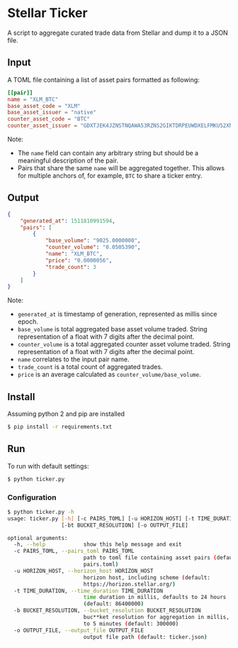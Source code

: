 # Stellar Ticker #

A script to aggregate curated trade data from Stellar and dump it to a JSON file. 

## Input ##

A TOML file containing a list of asset pairs formatted as following: 

```toml
[[pair]]
name = "XLM_BTC"
base_asset_code = "XLM"
base_asset_issuer = "native"
counter_asset_code = "BTC"
counter_asset_issuer = "GDXTJEK4JZNSTNQAWA53RZNS2GIKTDRPEUWDXELFMKU52XNECNVDVXDI"
```

Note: 
- The `name` field can contain any arbitrary string but should be a meaningful description of the pair. 
- Pairs that share the same `name` will be aggregated together. This allows for multiple anchors of, for example, 
`BTC` to share a ticker entry.

## Output ##
```json
{
    "generated_at": 1511810991594, 
    "pairs": [
        {
            "base_volume": "9025.0000000", 
            "counter_volume": "0.0505390", 
            "name": "XLM_BTC", 
            "price": "0.0000056", 
            "trade_count": 3
        }
    ]
}
```

Note: 
- `generated_at` is timestamp of generation, represented as millis since epoch.
- `base_volume` is total aggregated base asset volume traded. String representation of a float with 7 digits after the decimal point.
- `counter_volume` is a total aggregated counter asset volume traded. String representation of a float with 7 digits after the decimal point.
- `name` correlates to the input pair name.
- `trade_count` is a total count of aggregated trades.
- `price` is an average calculated as `counter_volume/base_volume`.
  
## Install ##
Assuming python 2 and pip are installed 

```bash
$ pip install -r requirements.txt
```
  
## Run ## 

To run with default settings: 
```bash
$ python ticker.py
```

### Configuration
```bash
$ python ticker.py -h
usage: ticker.py [-h] [-c PAIRS_TOML] [-u HORIZON_HOST] [-t TIME_DURATION]
                 [-bt BUCKET_RESOLUTION] [-o OUTPUT_FILE]

optional arguments:
  -h, --help            show this help message and exit
  -c PAIRS_TOML, --pairs_toml PAIRS_TOML
                        path to toml file containing asset pairs (default:
                        pairs.toml)
  -u HORIZON_HOST, --horizon_host HORIZON_HOST
                        horizon host, including scheme (default:
                        https://horizon.stellar.org/)
  -t TIME_DURATION, --time_duration TIME_DURATION
                        time duration in millis, defaults to 24 hours
                        (default: 86400000)
  -b BUCKET_RESOLUTION, --bucket_resolution BUCKET_RESOLUTION
                        buc**ket resolution for aggregation in millis, default
                        to 5 minutes (default: 300000)
  -o OUTPUT_FILE, --output_file OUTPUT_FILE
                        output file path (default: ticker.json)
```